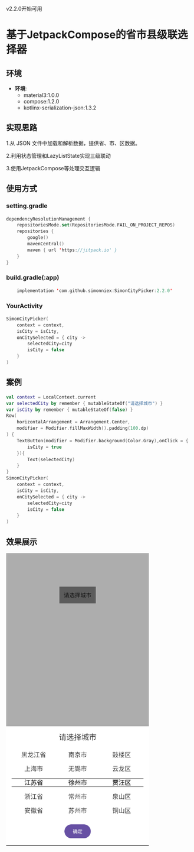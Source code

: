 v2.2.0开始可用
# 基于JetpackCompose的省市县级联选择器

## 环境

* **环境**:
    - material3:1.0.0
    - compose:1.2.0
    - kotlinx-serialization-json:1.3.2

## 实现思路

1.从 JSON 文件中加载和解析数据，提供省、市、区数据。

2.利用状态管理和LazyListState实现三级联动

3.使用JetpackCompose等处理交互逻辑

## 使用方式
### setting.gradle
```Kotlin
dependencyResolutionManagement {
    repositoriesMode.set(RepositoriesMode.FAIL_ON_PROJECT_REPOS)
    repositories {
        google()
        mavenCentral()
        maven { url 'https://jitpack.io' }
    }
}
```
### build.gradle(:app)
```Kotlin
    implementation 'com.github.simonniex:SimonCityPicker:2.2.0'
```
### YourActivity
```Kotlin
SimonCityPicker(
    context = context,
    isCity = isCity,
    onCitySelected = { city ->
        selectedCity=city
        isCity = false
    }
)
```
## 案例

```kotlin
val context = LocalContext.current
var selectedCity by remember { mutableStateOf("请选择城市") }
var isCity by remember { mutableStateOf(false) }
Row(
    horizontalArrangement = Arrangement.Center,
    modifier = Modifier.fillMaxWidth().padding(100.dp)
) {
    TextButton(modifier = Modifier.background(Color.Gray),onClick = {
        isCity = true
    }){
        Text(selectedCity)
    }
}
SimonCityPicker(
    context = context,
    isCity = isCity,
    onCitySelected = { city ->
        selectedCity=city
        isCity = false
    }
)
```

## 效果展示

![示例图片](images/img.png)
